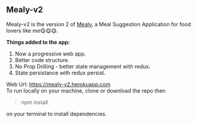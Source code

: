 ## Mealy-v2
Mealy-v2 is the version 2 of [Mealy](https://github.com/sirgeb/mealy/), a Meal Suggestion Application for food lovers like me😋😋😋.

**Things added to the app:**
 1. Now a progressive web app.
 2. Better code structure.
 3. No Prop Drilling - better state management with redux.
 4. State persistance with redux persist.

Web Url: https://mealy-v2.herokuapp.com 
<br>To run locally on your machine, clone or download the repo then 
> npm install

 on your terminal to install dependencies.

